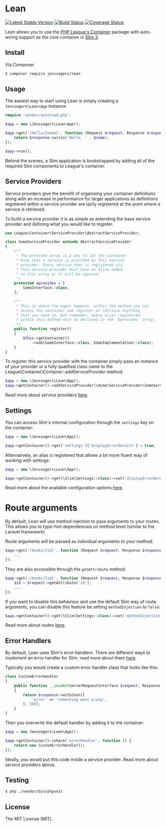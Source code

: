 Lean
====

[![Latest Stable Version](http://img.shields.io/packagist/v/jenssegers/lean.svg)](https://packagist.org/packages/jenssegers/lean) [![Build Status](http://img.shields.io/travis/jenssegers/lean.svg)](https://travis-ci.org/jenssegers/lean) [![Coverage Status](http://img.shields.io/coveralls/jenssegers/lean.svg)](https://coveralls.io/r/jenssegers/lean)

Lean allows you to use the [PHP League's Container](https://github.com/thephpleague/container) package with auto-wiring support as the core container in [Slim 3](https://github.com/slimphp/Slim).

## Install

Via Composer

``` bash
$ composer require jenssegers/lean
```

## Usage

The easiest way to start using Lean is simply creating a `Jenssegers\Lean\App` instance:

``` php
require 'vendor/autoload.php';

$app = new \Jenssegers\Lean\App();

$app->get('/hello/{name}', function (Request $request, Response $response, string $name) {
    return $response->write('Hello, ' . $name);
});

$app->run();
```

Behind the scenes, a Slim application is bootstrapped by adding all of the required Slim components to League's container.

## Service Providers

Service providers give the benefit of organising your container definitions along with an increase in performance for larger applications as definitions registered within a service provider are lazily registered at the point where a service is retrieved.

To build a service provider it is as simple as extending the base service provider and defining what you would like to register.

```php
use League\Container\ServiceProvider\AbstractServiceProvider;

class SomeServiceProvider extends AbstractServiceProvider
{
    /**
     * The provided array is a way to let the container
     * know that a service is provided by this service
     * provider. Every service that is registered via
     * this service provider must have an alias added
     * to this array or it will be ignored.
     */
    protected $provides = [
        SomeInterface::class,
    ];

    /**
     * This is where the magic happens, within the method you can
     * access the container and register or retrieve anything
     * that you need to, but remember, every alias registered
     * within this method must be declared in the `$provides` array.
     */
    public function register()
    {
        $this->getContainer()
            ->add(SomeInterface::class, SomeImplementation::class);
    }
}
```

To register this service provider with the container simply pass an instance of your provider or a fully qualified class name to the League\Container\Container::addServiceProvider method.

```php
$app = new \Jenssegers\Lean\App();
$app->getContainer()->addServiceProvider(\Acme\ServiceProvider\SomeServiceProvider::class);
```

Read more about service providers [here](https://container.thephpleague.com/3.x/service-providers/).

## Settings

You can access Slim's internal configuration through the `settings` key on the container:

```php
$app = new \Jenssegers\Lean\App();

$app->getContainer()->get('settings')['displayErrorDetails'] = true;
```

Alternatively, an alias is registered that allows a bit more fluent way of working with settings:

```php
$app = new \Jenssegers\Lean\App();

$app->getContainer()->get(\Slim\Settings::class)->set('displayErrorDetails', true);
``` 

Read more about the available configuration options [here](https://www.slimframework.com/docs/v3/objects/application.html#slim-default-settings).

# Route arguments

By default, Lean will use method injection to pass arguments to your routes. This allows you to type-hint dependencies on method level (similar to the Laravel framework).

Route arguments will be passed as individual arguments to your method:

```php
$app->get('/books/{id}', function (Request $request, Response $response, string $id) {
    ...
});
```

They are also accessible through the `getAttribute` method.

```php
$app->get('/books/{id}', function (Request $request, Response $response) {
    $id = $request->getAttribute('id');
    ....
});
```

If you want to disable this behaviour and use the default Slim way of route arguments, you can disable this feature be setting `methodInjection` to `false`:

```php
$app->getContainer()->get(\Slim\Settings::class)->set('methodInjection', false);
```

Read more about routes [here](http://www.slimframework.com/docs/v3/objects/router.html).

## Error Handlers

By default, Lean uses Slim's error handlers. There are different ways to implement an error handler for Slim, read more about them [here](https://www.slimframework.com/docs/v3/handlers/error.html).

Typically you would create a custom error handler class that looks like this:

```php
class CustomErrorHandler
{
    public function __invoke(ServerRequestInterface $request, Response $response, Throwable $exception)
    {
        return $response->withJson([
            'error' => 'Something went wrong',
        ], 500);
    }
}
```

Then you overwrite the default handler by adding it to the container:

```php
$app = new Jenssegers\Lean\App();

$app->getContainer()->share('errorHandler', function () {
    return new CustomErrorHandler();
});
```

Ideally, you would put this code inside a service provider. Read more about service providers above.

## Testing

``` bash
$ php ./vendor/bin/phpunit
```

## License

The MIT License (MIT).
